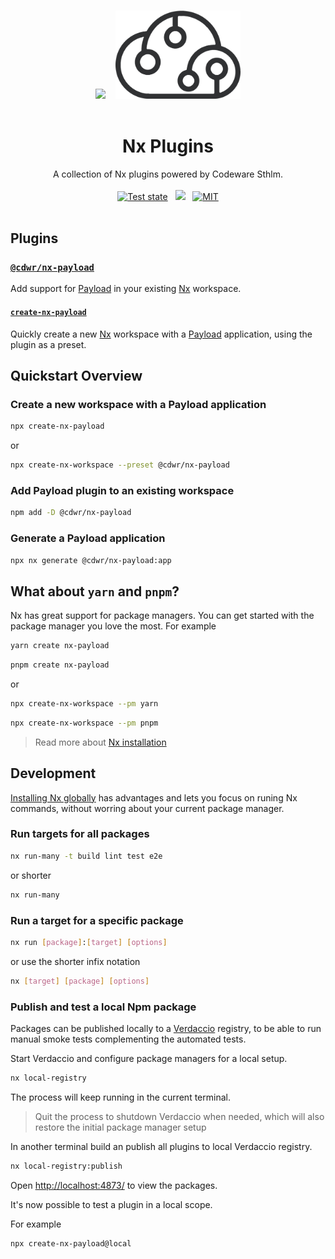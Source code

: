 <p align="center">
  <br />
  <img src="https://raw.githubusercontent.com/nrwl/nx/master/images/nx-logo.png" height="140" />&nbsp;&nbsp;&nbsp;&nbsp;<img width="200" src="./assets/cdwr-cloud.png" alt="codeware sthlm logo">
  <br />
  <br />
</p>

<h1 align='center'>Nx Plugins</h1>

<p align='center'>
  A collection of Nx plugins powered by Codeware Sthlm.
  <br />
  <br />
  <a href="https://github.com/codeware-sthlm/nx-plugins/actions/workflows/ci.yml?query=branch%3Amaster"><img alt="Test state" src="https://github.com/codeware-sthlm/nx-plugins/actions/workflows/ci.yml/badge.svg?branch=master"></a>
  &nbsp;
  <a href="https://codecov.io/gh/codeware-sthlm/nx-plugins"><img src="https://codecov.io/gh/codeware-sthlm/nx-plugins/graph/badge.svg?token=70BMKT2097"/></a>
  &nbsp;
  <a href='https://opensource.org/licenses/MIT'><img src='https://img.shields.io/badge/License-MIT-green.svg' alt='MIT'></a>
  <br />
  <br />
</p>

## Plugins

### [`@cdwr/nx-payload`](packages/nx-payload)

Add support for [Payload](https://payloadcms.com) in your existing [Nx](https://nx.dev) workspace.

#### [`create-nx-payload`](packages/create-nx-payload)

Quickly create a new [Nx](https://nx.dev) workspace with a [Payload](https://payloadcms.com) application, using the plugin as a preset.

## Quickstart Overview

### Create a new workspace with a Payload application

```sh
npx create-nx-payload
```

or

```sh
npx create-nx-workspace --preset @cdwr/nx-payload
```

### Add Payload plugin to an existing workspace

```sh
npm add -D @cdwr/nx-payload
```

### Generate a Payload application

```sh
npx nx generate @cdwr/nx-payload:app
```

## What about `yarn` and `pnpm`?

Nx has great support for package managers. You can get started with the package manager you love the most. For example

```sh
yarn create nx-payload
```

```sh
pnpm create nx-payload
```

or

```sh
npx create-nx-workspace --pm yarn
```

```sh
npx create-nx-workspace --pm pnpm
```

> Read more about [Nx installation](https://nx.dev/getting-started/installation)

## Development

[Installing Nx globally](https://nx.dev/getting-started/installation#installing-nx-globally) has advantages and lets you focus on runing Nx commands, without worring about your current package manager.

### Run targets for all packages

```sh
nx run-many -t build lint test e2e
```

or shorter

```sh
nx run-many
```

### Run a target for a specific package

```sh
nx run [package]:[target] [options]
```

or use the shorter infix notation

```sh
nx [target] [package] [options]
```

### Publish and test a local Npm package

Packages can be published locally to a [Verdaccio](https://verdaccio.org) registry, to be able to run manual smoke tests complementing the automated tests.

Start Verdaccio and configure package managers for a local setup.

```sh
nx local-registry
```

The process will keep running in the current terminal.

> Quit the process to shutdown Verdaccio when needed, which will also restore the initial package manager setup

In another terminal build an publish all plugins to local Verdaccio registry.

```sh
nx local-registry:publish
```

Open <http://localhost:4873/> to view the packages.

It's now possible to test a plugin in a local scope.

For example

```sh
npx create-nx-payload@local
```
